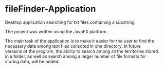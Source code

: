 # fileFinder-Application
Desktop application searching for txt files containing a substring

The project was written using the JavaFX platform. 

The main task of the application is to make it easier for the user to find the necessary data among text files collected in one directory. 
In future versions of the program, the ability to search among all the territories stored in a folder, as well as search among a larger number of file formats for storing data, will be added.
